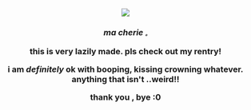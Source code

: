 



<h3 align="center">
<img src="https://github.com/gumbawll/gumbawll/assets/144180367/3831344a-e6a9-483c-979d-d1c193e8326a"   </h3>


  
<i> ma cherie 𓈒 </i>

</p>

this is very lazily made. pls check out my rentry!

i am *definitely* ok with booping, kissing crowning whatever. anything that isn't ..weird!!

thank you , bye :0 




